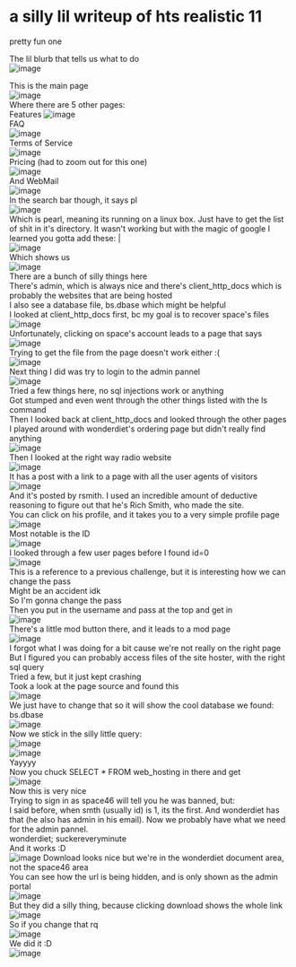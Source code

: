 # a silly lil writeup of hts realistic 11
pretty fun one  

The lil blurb that tells us what to do  
![image](https://github.com/saltytine/hts-realistic-11/assets/156854448/d2ac04c7-be8b-4310-a530-e2bb19bdf958)

This is the main page  
![image](https://github.com/saltytine/hts-realistic-11/assets/156854448/40eba16b-766a-4d0a-9e05-7121ff56a6b1)  
Where there are 5 other pages:  
Features
![image](https://github.com/saltytine/hts-realistic-11/assets/156854448/bcc5af4f-09d7-4772-a59a-69cb5b791257)  
FAQ  
![image](https://github.com/saltytine/hts-realistic-11/assets/156854448/bcf29616-38b2-409d-b160-485bc0e54d63)  
Terms of Service  
![image](https://github.com/saltytine/hts-realistic-11/assets/156854448/d8fddb83-cade-4c8a-b0b9-41d5fb71aec0)  
Pricing (had to zoom out for this one)  
![image](https://github.com/saltytine/hts-realistic-11/assets/156854448/416375cd-0dc1-4ef0-877c-fc8272a67e41)  
And WebMail  
![image](https://github.com/saltytine/hts-realistic-11/assets/156854448/b91c5259-a952-485a-98a6-facc09456cad)  
In the search bar though, it says pl  
![image](https://github.com/saltytine/hts-realistic-11/assets/156854448/11b26732-e0af-4bf9-b1aa-1f8c9e1447f7)  
Which is pearl, meaning its running on a linux box.
Just have to get the list of shit in it's directory. It wasn't working but with the magic of google I learned you gotta add these: |  
![image](https://github.com/saltytine/hts-realistic-11/assets/156854448/ae80f9a7-3df9-4052-9c8a-9297d9ed8a9b)  
Which shows us  
![image](https://github.com/saltytine/hts-realistic-11/assets/156854448/c8a85952-4eab-4f9c-95f1-f915fae2074e)  
There are a bunch of silly things here  
There's admin, which is always nice and there's client_http_docs which is probably the websites that are being hosted  
I also see a database file, bs.dbase which might be helpful  
I looked at client_http_docs first, bc my goal is to recover space's files  
![image](https://github.com/saltytine/hts-realistic-11/assets/156854448/03c3fd20-c0ad-4c7a-a035-a31360757c89)  
Unfortunately, clicking on space's account leads to a page that says  
![image](https://github.com/saltytine/hts-realistic-11/assets/156854448/8123e52f-9246-4330-88c5-5486886e2a3e)  
Trying to get the file from the page doesn't work either :(  
![image](https://github.com/saltytine/hts-realistic-11/assets/156854448/b0f51e40-f727-4f2e-b3b3-34b3434a43ae)  
Next thing I did was try to login to the admin pannel  
![image](https://github.com/saltytine/hts-realistic-11/assets/156854448/d0f0d10b-5869-432c-bdcb-8c74d43fdd83)  
Tried a few things here, no sql injections work or anything  
Got stumped and even went through the other things listed with the ls command  
Then I looked back at client_http_docs and looked through the other pages  
I played around with wonderdiet's ordering page but didn't really find anything  
![image](https://github.com/saltytine/hts-realistic-11/assets/156854448/d659328b-901f-40ef-bf7d-a9a9ba1b1350)  
Then I looked at the right way radio website  
![image](https://github.com/saltytine/hts-realistic-11/assets/156854448/123369ac-1d19-4d4b-a014-3be79b295260)  
It has a post with a link to a page with all the user agents of visitors  
![image](https://github.com/saltytine/hts-realistic-11/assets/156854448/4cab5c82-ccca-4ad8-a8c7-fc44b7d38557)  
And it's posted by rsmith. I used an incredible amount of deductive reasoning to figure out that he's Rich Smith, who made the site.  
You can click on his profile, and it takes you to a very simple profile page  
![image](https://github.com/saltytine/hts-realistic-11/assets/156854448/f3c44a61-4d78-45ec-8279-fcb19f896787)  
Most notable is the ID  
![image](https://github.com/saltytine/hts-realistic-11/assets/156854448/a723188d-c353-4cdd-8ab3-7ac268d06053)  
I looked through a few user pages before I found id=0  
![image](https://github.com/saltytine/hts-realistic-11/assets/156854448/ca95bc36-9686-4c65-943c-32577c3c0f4a)  
This is a reference to a previous challenge, but it is interesting how we can change the pass  
Might be an accident idk  
So I'm gonna change the pass  
Then you put in the username and pass at the top and get in  
![image](https://github.com/saltytine/hts-realistic-11/assets/156854448/c185d8f7-e22d-4034-a4f9-cd70fbd61a3c)  
There's a little mod button there, and it leads to a mod page  
![image](https://github.com/saltytine/hts-realistic-11/assets/156854448/6269f770-b0b2-4f15-89d8-2fcb0620c4a4)  
I forgot what I was doing for a bit cause we're not really on the right page  
But I figured you can probably access files of the site hoster, with the right sql query  
Tried a few, but it just kept crashing  
Took a look at the page source and found this  
![image](https://github.com/saltytine/hts-realistic-11/assets/156854448/944f14fc-ef9b-40a3-adc7-ea6218c166f7)  
We just have to change that so it will show the cool database we found: bs.dbase  
![image](https://github.com/saltytine/hts-realistic-11/assets/156854448/2235e12b-0aa3-4bfa-9bda-48a880fd9f76)  
Now we stick in the silly little query:  
![image](https://github.com/saltytine/hts-realistic-11/assets/156854448/1b65a3b6-bcbf-45f0-b933-dc13be4d1322)  
![image](https://github.com/saltytine/hts-realistic-11/assets/156854448/3b148913-92ba-4795-9168-dd84309176c1)  
Yayyyy  
Now you chuck SELECT * FROM web_hosting in there and get  
![image](https://github.com/saltytine/hts-realistic-11/assets/156854448/e52215e8-cecd-45cf-8c2f-192fa50be4f5)  
Now this is very nice  
Trying to sign in as space46 will tell you he was banned, but:  
I said before, when smth (usually id) is 1, its the first. And wonderdiet has that (he also has admin in his email). Now we probably have what we need for the admin pannel.  
wonderdiet; suckereveryminute  
And it works :D  
![image](https://github.com/saltytine/hts-realistic-11/assets/156854448/53328ece-8955-4a07-8853-e78e97f360da)
Download looks nice but we're in the wonderdiet document area, not the space46 area  
You can see how the url is being hidden, and is only shown as the admin portal  
![image](https://github.com/saltytine/hts-realistic-11/assets/156854448/bf70a298-b482-4e83-89aa-5aae6e18ddd1)  
But they did a silly thing, because clicking download shows the whole link  
![image](https://github.com/saltytine/hts-realistic-11/assets/156854448/9b037b38-2ce5-4ad7-84ee-ddcd2345e814)  
So if you change that rq  
![image](https://github.com/saltytine/hts-realistic-11/assets/156854448/a3fb62e5-3b6d-4115-a4e3-7e6c6e59ebd7)  
We did it :D  
![image](https://github.com/saltytine/hts-realistic-11/assets/156854448/b4eeb7be-d5ec-43aa-a093-a820d5ca07ed)

